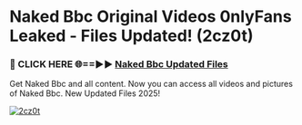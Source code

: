 # Naked Bbc Original Videos 0nlyFans Leaked - Files Updated! (2cz0t)

<h3>🔴 CLICK HERE 🌐==►► <a href="https://tinyurl.com/up5wt9bj" rel="nofollow">Naked Bbc Updated Files</a></h3>

Get Naked Bbc and all content. Now you can access all videos and pictures of Naked Bbc. New Updated Files 2025!

[![2cz0t](https://i.imgur.com/ABiUzMV.gif)](https://tinyurl.com/up5wt9bj)
